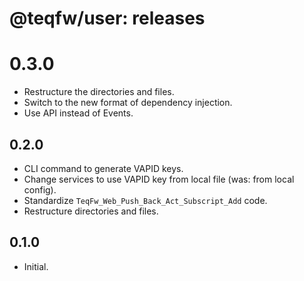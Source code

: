 # @teqfw/user: releases

# 0.3.0

* Restructure the directories and files.
* Switch to the new format of dependency injection.
* Use API instead of Events.

## 0.2.0

* CLI command to generate VAPID keys.
* Change services to use VAPID key from local file (was: from local config).
* Standardize `TeqFw_Web_Push_Back_Act_Subscript_Add` code.
* Restructure directories and files.

## 0.1.0

* Initial.
